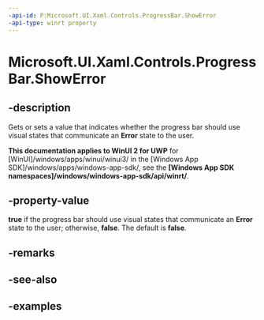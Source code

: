 ```yaml
---
-api-id: P:Microsoft.UI.Xaml.Controls.ProgressBar.ShowError
-api-type: winrt property
---
```


# Microsoft.UI.Xaml.Controls.ProgressBar.ShowError

<!--
public bool ShowError { get; set; }
-->

## -description

Gets or sets a value that indicates whether the progress bar should use visual states that communicate an **Error** state to the user.

**This documentation applies to WinUI 2 for UWP** for [WinUI]/windows/apps/winui/winui3/ in the [Windows App SDK]/windows/apps/windows-app-sdk/, see the **[Windows App SDK namespaces]/windows/windows-app-sdk/api/winrt/**.

## -property-value

**true** if the progress bar should use visual states that communicate an **Error** state to the user; otherwise, **false**. The default is **false**.

## -remarks

## -see-also

## -examples

